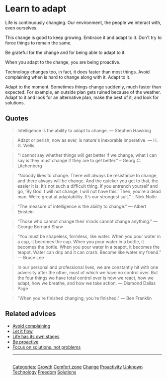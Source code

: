 # Learn to adapt

Life is continuously changing. Our environment, the people we interact with, even ourselves.

This change is good to keep growing. Embrace it and adapt to it. Don't try to force things to remain the same.

Be grateful for the change and for being able to adapt to it.

When you adapt to the change, you are being proactive.

Technology changes too, in fact, it does faster than most things. Avoid complaining when is hard to change along with it. Adapt to it.

Adapt to the moment. Sometimes things change suddenly, much faster than expected. For example, an outside plan gets ruined because of the weather. Adapt to it and look for an alternative plan, make the best of it, and look for solutions.

## Quotes

> Intelligence is the ability to adapt to change. ― Stephen Hawking

> Adapt or perish, now as ever, is nature's inexorable imperative. ― H. G. Wells

> “I cannot say whether things will get better if we change; what I can say is they must change if they are to get better.” – Georg C. Litchenberg

> “Nobody likes to change. There will always be resistance to change, and there always will be change. And the quicker you get to that, the easier it is. It’s not such a difficult thing. If you entrench yourself and go, ‘By God, I will not change, I will not have this.’ Then, you’re a dead man. We’re great at adaptability. It’s our strongest  suit.” – Nick Nolte

> “The measure of intelligence is the ability to change.” ― Albert Einstein

> “Those who cannot change their minds cannot change anything.” ― George Bernard Shaw

> “You must be shapeless, formless, like water. When you pour water in a cup, it becomes the cup. When you pour water in a bottle, it becomes the bottle. When you pour water in a teapot, it becomes the teapot. Water can drip and it can crash. Become like water my friend.” ― Bruce Lee

> In our personal and professional lives, we are constantly hit with one adversity after the other, most of which we have no control over. But the four things we have total control over is how we react, how we adapt, how we breathe, and how we take action. ― Diamond Dallas Page

> "When you're finished changing, you're finished." ― Ben Franklin

## Related advices

- [Avoid complaining](../Avoid%20complaining/index.md)
- [Let it flow](../Let%20it%20flow/index.md)
- [Life has its own stages](../Life%20has%20its%20own%20stages/index.md)
- [Be proactive](../Be%20proactive/index.md)
- [Focus on solutions, not problems](../Focus%20on%20solutions,%20not%20problems/index.md)<hr/><br/>[Categories:](../Categories/index.md) [Growth](../Categories/Growth.md) [Comfort zone](../Categories/Comfort%20zone.md) [Change](../Categories/Change.md) [Proactivity](../Categories/Proactivity.md) [Unknown](../Categories/Unknown.md) [Technology](../Categories/Technology.md) [Freedom](../Categories/Freedom.md) [Solutions](../Categories/Solutions.md)